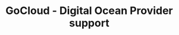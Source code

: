 ---
layout: gsoc
categories: gsoc2018
divid: gocloud-do-provider
title: GoCloud - Digital Ocean Provider support
description: Digital Ocean is a rising cloud provider in the cloud arena. Currently, GoCloud only supports only AWS and GCP. Students task is to implement the major services of Digital Ocean in the GoCloud. The student will have to discuss with mentors for the potential project scope as implementing entire provider will be a bigger task and may require multiple students.
expectedresults: Support for Digital Ocean VM, Container, DNS, Storage, CDN has to be implemented
githuburl: https://github.com/cloudlibz/gocloud/
requiredknowledge: GoLang, Digital Ocean, REST
possiblementors: Rumesh Eranga Hapuarachchi, Rajika
---